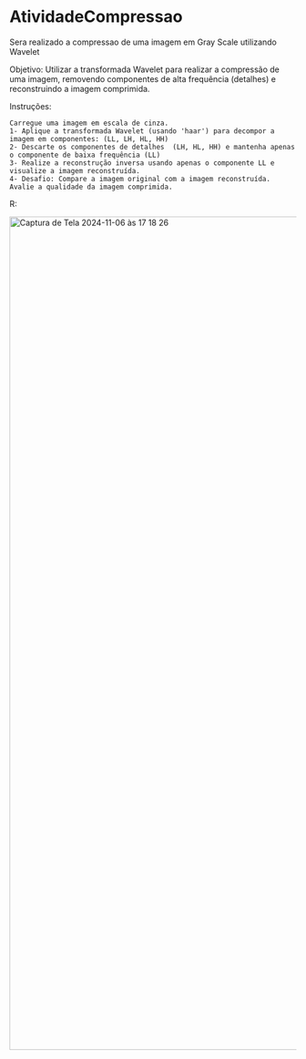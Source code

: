 # AtividadeCompressao
Sera realizado a compressao de uma imagem em Gray Scale utilizando Wavelet

Objetivo: Utilizar a transformada Wavelet para realizar a compressão de uma imagem, removendo componentes de alta frequência (detalhes) e reconstruindo a imagem comprimida.

Instruções:

    Carregue uma imagem em escala de cinza.
    1- Aplique a transformada Wavelet (usando 'haar') para decompor a imagem em componentes: (LL, LH, HL, HH)
    2- Descarte os componentes de detalhes  (LH, HL, HH) e mantenha apenas o componente de baixa frequência (LL)
    3- Realize a reconstrução inversa usando apenas o componente LL e visualize a imagem reconstruída.
    4- Desafio: Compare a imagem original com a imagem reconstruída. Avalie a qualidade da imagem comprimida.
  R: 


<img width="1463" alt="Captura de Tela 2024-11-06 às 17 18 26" src="https://github.com/user-attachments/assets/19090782-1112-46e8-8d65-4e94a534c76c">
